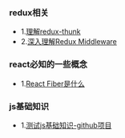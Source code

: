 ### redux相关
- 1.[理解redux-thunk](https://zhuanlan.zhihu.com/p/85403048)
- 2.[深入理解Redux Middleware](https://mp.weixin.qq.com/s/3yoHo6UXI2VOPO9zWI2aCQ)

### react必知的一些概念
- 1.[React Fiber是什么](https://zhuanlan.zhihu.com/p/26027085)


### js基础知识
- 1.[测试js基础知识-github项目](https://github.com/lydiahallie/javascript-questions)